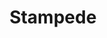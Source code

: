 ---
layout: video
series: Mike and Bootsy
episode: 11
title: Stampede
permalink: /mike-and-bootsy/episode-11
video_id: Ld-gMclFgds
release_date: 2016-03-09
platforms:
  - Atari 2600
short_platforms:
  - Atari 2600
thumbnails:
games:
  - Stampede
current_description: |
  Let Mike and Bootsy show you the ropes, literally, with an Activision classic... Stampede for the Atari 2600!
---